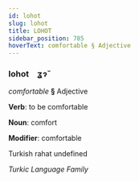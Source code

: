 ```yaml
---
id: lohot
slug: lohot
title: LOHOT
sidebar_position: 785
hoverText: comfortable § Adjective
---
```


### lohot&emsp;<span kind="abugida">ʓɂ̆</span>

*comfortable* **§** Adjective

**Verb**: to be comfortable

**Noun**: comfort

**Modifier**: comfortable

Turkish rahat undefined

*Turkic Language Family*